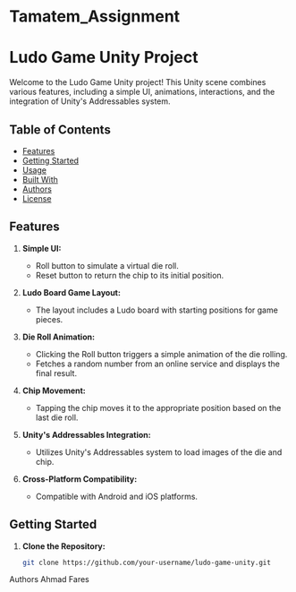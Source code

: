 # Tamatem_Assignment
# Ludo Game Unity Project

Welcome to the Ludo Game Unity project! This Unity scene combines various features, including a simple UI, animations, interactions, and the integration of Unity's Addressables system.

## Table of Contents
- [Features](#features)
- [Getting Started](#getting-started)
- [Usage](#usage)
- [Built With](#built-with)
- [Authors](#authors)
- [License](#license)

## Features

1. **Simple UI:**
   - Roll button to simulate a virtual die roll.
   - Reset button to return the chip to its initial position.

2. **Ludo Board Game Layout:**
   - The layout includes a Ludo board with starting positions for game pieces.

3. **Die Roll Animation:**
   - Clicking the Roll button triggers a simple animation of the die rolling.
   - Fetches a random number from an online service and displays the final result.

4. **Chip Movement:**
   - Tapping the chip moves it to the appropriate position based on the last die roll.

5. **Unity's Addressables Integration:**
   - Utilizes Unity's Addressables system to load images of the die and chip.

6. **Cross-Platform Compatibility:**
   - Compatible with Android and iOS platforms.

## Getting Started

1. **Clone the Repository:**
   ```bash
   git clone https://github.com/your-username/ludo-game-unity.git


Authors
Ahmad Fares
